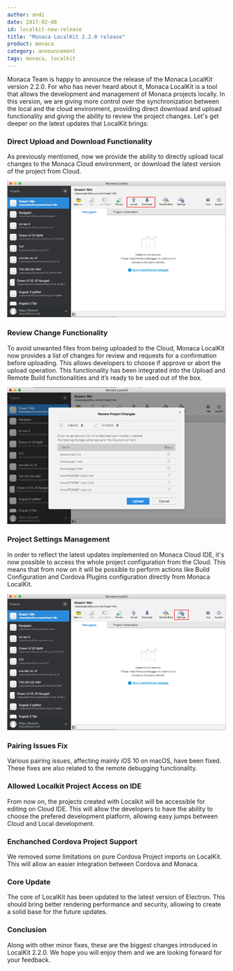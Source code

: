 ```yaml
---
author: andi
date: 2017-02-08
id: localkit-new-release
title: "Monaca LocalKit 2.2.0 release"
product: monaca
category: announcement
tags: monaca, localkit
---
```



Monaca Team is happy to announce the release of the Monaca LocalKit version 2.2.0.  For who has never heard about it, Monaca LocalKit is a tool that allows the development and  management of Monaca projects locally. In this version, we are giving more control over the synchronization between the local and the cloud environment, providing direct download and upload functionality and giving the ability to review the project changes. Let's get deeper on the latest updates that LocalKit brings:

### Direct Upload and Download Functionality

As previously mentioned, now we provide the ability to directly upload local changes to the Monaca Cloud environment, or download the latest version of the project from Cloud.

![](/blog/content/images/2017/Feb/Upload_Download.png)

### Review Change Functionality

To avoid unwanted files from being uploaded to the Cloud, Monaca LocalKit now provides a list of changes for review and requests for a confirmation before uploading. This allows developers to choose if approve or abort the upload operation. This functionality has been integrated into the Upload and Remote Build functionalities and it’s ready to be used out of the box.

![](/blog/content/images/2017/Feb/Review_Window.png)

### Project Settings Management

In order to reflect the latest updates implemented on Monaca Cloud IDE, it's now possible to access the whole project configuration from the Cloud. This means that from now on it will be possible to perform actions like Build Configuration and Cordova Plugins configuration directly from Monaca LocalKit.

![](/blog/content/images/2017/Feb/Settings.png)

### Pairing Issues Fix

Various pairing issues, affecting mainly iOS 10 on macOS, have been fixed. These fixes are also related to the remote debugging functionality.

### Allowed Localkit Project Access on IDE

From now on, the projects created with Localkit will be accessible for editing on Cloud IDE. This will allow the developers to have the ability to choose the prefered development platform, allowing easy jumps between Cloud and Local development.

### Enchanched Cordova Project Support

We removed some limitations on pure Cordova Project imports on LocalKit. This will allow an easier integration between Cordova and Monaca.

### Core Update

The core of LocalKit has been updated to the latest version of Electron. This should bring better rendering performance and security, allowing to create a solid base for the future updates.

### Conclusion

Along with other minor fixes, these are the biggest changes introduced in LocalKit 2.2.0. We hope you will enjoy them and we are looking forward for your feedback.
